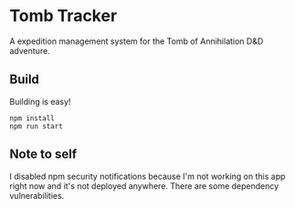 # Tomb Tracker

A expedition management system for the Tomb of Annihilation D&D adventure.

## Build

Building is easy!

```
npm install
npm run start
```
## Note to self

I disabled npm security notifications because I'm not working on this app right now and it's not deployed anywhere. There are some dependency vulnerabilities.
